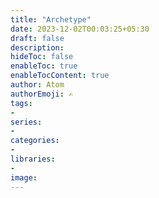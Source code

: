 ```yaml
---
title: "Archetype"
date: 2023-12-02T00:03:25+05:30
draft: false
description: 
hideToc: false
enableToc: true
enableTocContent: true
author: Atom
authorEmoji: ✍️
tags:
-
series:
-
categories:
- 
libraries:
- 
image: 
---
```


